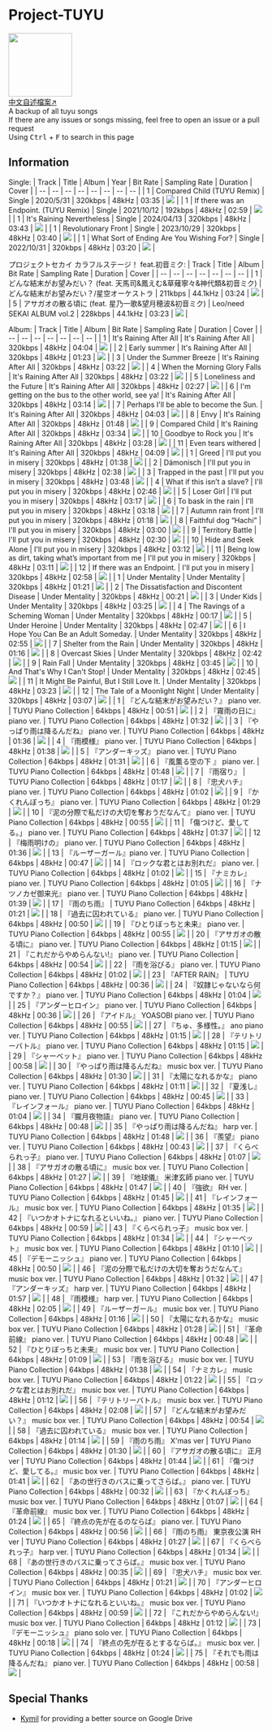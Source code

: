 # Project-TUYU
<img src="icon.jpg" height="125"><br>
[中文自述檔案↗](README_zh-TW.md)<br>
A backup of all tuyu songs<br>
If there are any issues or songs missing, feel free to open an issue or a pull request<br>
Using <kbd>Ctrl</kbd> + <kbd>F</kbd> to search in this page

## Information
Single:
| Track | Title | Album | Year | Bit Rate | Sampling Rate | Duration | Cover |
| -- | -- | -- | -- | -- | -- | -- | -- |
| 1 | Compared Child (TUYU Remix) | Single | 2020/5/31 | 320kbps | 48kHz | 03:35 | <img src=".\cover\Compared Child (TUYU Remix).jpg"> |
| 1 | If there was an Endpoint. (TUYU Remix) | Single | 2021/10/12 | 192kbps | 48kHz | 02:59 | <img src=".\cover\If There Was An Endpoint..jpg"> |
| 1 | It's Raining Nevertheless | Single | 2024/04/13 | 320kbps | 48kHz | 03:43 | <img src=".\cover\It_s Raining Nevertheless.jpg"> |
| 1 | Revolutionary Front | Single | 2023/10/29 | 320kbps | 48kHz | 03:40 | <img src="./cover/Revolutionary Front.png"> |
| 1 | What Sort of Ending Are You Wishing For? | Single | 2022/10/31 | 320kbps | 48kHz | 03:20 | <img src="./cover/What Sort Of Ending Are You Wishing For.jpg"> |

プロジェクトセカイ カラフルステージ！ feat.初音ミク:
| Track | Title | Album | Bit Rate | Sampling Rate | Duration | Cover |
| -- | -- | -- | -- | -- | -- | -- |
| 1 | どんな結末がお望みだい？ (feat. 天馬司&鳳えむ&草薙寧々&神代類&初音ミク) | どんな結末がお望みだい？/星空オーケストラ | 211kbps | 44.1kHz | 03:24 | <img src="./cover/どんな結末がお望みだい？ (feat. 天馬司&鳳えむ&草薙寧々&神代類&初音ミク).jpg"> |
| 5 | アサガオの散る頃に (feat. 星乃一歌&望月穂波&初音ミク) | Leo/need SEKAI ALBUM vol.2 | 228kbps | 44.1kHz | 03:23 | <img src="./cover/アサガオの散る頃に (feat. 星乃一歌&望月穂波&初音ミク).jpg"> |

Album:
| Track | Title | Album | Bit Rate | Sampling Rate | Duration | Cover |
| -- | -- | -- | -- | -- | -- | -- |
| 1 | It's Raining After All | It's Raining After All | 320kbps | 48kHz | 04:04 | <img src="./cover/It_s Raining After All (Album).jpg"> |
| 2 | Early summer | It's Raining After All | 320kbps | 48kHz | 01:23 | <img src="./cover/It_s Raining After All (Album).jpg"> |
| 3 | Under the Summer Breeze | It's Raining After All | 320kbps | 48kHz | 03:22 | <img src="./cover/It_s Raining After All (Album).jpg"> |
| 4 | When the Morning Glory Falls | It's Raining After All | 320kbps | 48kHz | 03:22 | <img src="./cover/It_s Raining After All (Album).jpg"> |
| 5 | Loneliness and the Future | It's Raining After All | 320kbps | 48kHz | 02:27 | <img src="./cover/It_s Raining After All (Album).jpg"> |
| 6 | I'm getting on the bus to the other world, see ya! | It's Raining After All | 320kbps | 48kHz | 03:14 | <img src="./cover/It_s Raining After All (Album).jpg"> |
| 7 | Perhaps I'll be able to become the Sun. | It's Raining After All | 320kbps | 48kHz | 04:03 | <img src="./cover/It_s Raining After All (Album).jpg"> |
| 8 | Envy | It's Raining After All | 320kbps | 48kHz | 01:48 | <img src="./cover/It_s Raining After All (Album).jpg"> |
| 9 | Compared Child | It's Raining After All | 320kbps | 48kHz | 03:34 | <img src="./cover/Compared Child (TUYU Remix).jpg"> |
| 10 | Goodbye to Rock you | It's Raining After All | 320kbps | 48kHz | 03:28 | <img src="./cover/It_s Raining After All (Album).jpg"> |
| 11 | Even tears withered | It's Raining After All | 320kbps | 48kHz | 04:09 | <img src="./cover/It_s Raining After All (Album).jpg"> |
| 1 | Greed | I'll put you in misery | 320kbps | 48kHz | 01:38 | <img src="./cover/I_ll Put You In Misery (Album).jpg"> |
| 2 | Dämonisch | I'll put you in misery | 320kbps | 48kHz | 02:38 | <img src="./cover/Dämonisch.png"> |
| 3 | Trapped in the past | I'll put you in misery | 320kbps | 48kHz | 03:48 | <img src="./cover/Trapped In The Past.png"> |
| 4 | What if this isn’t a slave? | I'll put you in misery | 320kbps | 48kHz | 02:46 | <img src="./cover/What If This Isn_t A Slave.jpg"> |
| 5 | Loser Girl | I'll put you in misery | 320kbps | 48kHz | 03:17 | <img src="./cover/Loser Girl.png"> |
| 6 | To bask in the rain | I'll put you in misery | 320kbps | 48kHz | 03:18 | <img src="./cover/Basking In The Rain.png"> |
| 7 | Autumn rain front | I'll put you in misery | 320kbps | 48kHz | 01:18 | <img src="./cover/I_ll Put You In Misery (Album).jpg"> |
| 8 | Faithful dog “Hachi” | I'll put you in misery | 320kbps | 48kHz | 03:00 | <img src="./cover/Faitful Dog Hachi.png"> |
| 9 | Territory Battle | I'll put you in misery | 320kbps | 48kHz | 02:30 | <img src="./cover/Territory Battle.jpg"> |
| 10 | Hide and Seek Alone | I'll put you in misery | 320kbps | 48kHz | 03:12 | <img src="./cover/Hide And Seek Alone.png"> |
| 11 | Being low as dirt, taking what’s important from me | I'll put you in misery | 320kbps | 48kHz | 03:11 | <img src="./cover/Being As Low As Dirt, Taking What_s Important From Me.png"> |
| 12 | If there was an Endpoint. | I'll put you in misery | 320kbps | 48kHz | 02:58 | <img src="./cover/If There Was An Endpoint..jpg"> |
| 1 | Under Mentality | Under Mentality | 320kbps | 48kHz | 01:21 | <img src="./cover/Under Mentality (Album) [First-Press Limited Edition].jpg"> |
| 2 | The Dissatisfaction and Discontent Disease | Under Mentality | 320kbps | 48kHz | 00:21 | <img src="./cover/Under Mentality (Album) [First-Press Limited Edition].jpg"> |
| 3 | Under Kids | Under Mentality | 320kbps | 48kHz | 03:25 | <img src="./cover/Under Kids.jpg"> |
| 4 | The Ravings of a Scheming Woman | Under Mentality | 320kbps | 48kHz | 00:17 | <img src="./cover/Under Mentality (Album) [First-Press Limited Edition].jpg"> |
| 5 | Under Heroine | Under Mentality | 320kbps | 48kHz | 02:47 | <img src="./cover/Under Heroine.jpg"> |
| 6 | I Hope You Can Be an Adult Someday. | Under Mentality | 320kbps | 48kHz | 02:55 | <img src="./cover/Would Be Nice If You Grow Up One Day..jpg"> |
| 7 | Shelter from the Rain | Under Mentality | 320kbps | 48kHz | 01:16 | <img src="./cover/Under Mentality (Album) [First-Press Limited Edition].jpg"> |
| 8 | Overcast Skies | Under Mentality | 320kbps | 48kHz | 02:42 | <img src="./cover/Overcast Skies.png"> |
| 9 | Rain Fall | Under Mentality | 320kbps | 48kHz | 03:45 | <img src="./cover/Rain Fall.jpg"> |
| 10 | And That's Why I Can't Stop! | Under Mentality | 320kbps | 48kHz | 02:45 | <img src="./cover/And That_s Why I Can_t Stop.jpg"> |
| 11 | It Might Be Painful, But I Still Love It. | Under Mentality | 320kbps | 48kHz | 03:23 | <img src="./cover/It Might Be Painful, But I Still Love It..jpg"> |
| 12 | The Tale of a Moonlight Night | Under Mentality | 320kbps | 48kHz | 03:07 | <img src="./cover/Under Mentality (Album) [First-Press Limited Edition].jpg"> |
| 1 | 『どんな結末がお望みだい？』 piano ver. | TUYU Piano Collection | 64kbps | 48kHz | 00:51 | <img src="./cover/TUYU Piano Collection With Logo.jpg"> |
| 2 | 『霧雨の日に』 piano ver. | TUYU Piano Collection | 64kbps | 48kHz | 01:32 | <img src="./cover/TUYU Piano Collection With Logo.jpg"> |
| 3 | 『やっぱり雨は降るんだね』 piano ver. | TUYU Piano Collection | 64kbps | 48kHz | 01:36 | <img src="./cover/TUYU Piano Collection With Logo.jpg"> |
| 4 | 『雨模様』 piano ver. | TUYU Piano Collection | 64kbps | 48kHz | 01:38 | <img src="./cover/TUYU Piano Collection With Logo.jpg"> |
| 5 | 『アンダーキッズ』 piano ver. | TUYU Piano Collection | 64kbps | 48kHz | 01:31 | <img src="./cover/TUYU Piano Collection With Logo.jpg"> |
| 6 | 『風薫る空の下 』 piano ver. | TUYU Piano Collection | 64kbps | 48kHz | 01:48 | <img src="./cover/TUYU Piano Collection With Logo.jpg"> |
| 7 | 『雨宿り』 | TUYU Piano Collection | 64kbps | 48kHz | 01:17 | <img src="./cover/TUYU Piano Collection With Logo.jpg"> |
| 8 | 『忠犬ハチ』 piano ver. | TUYU Piano Collection | 64kbps | 48kHz | 01:02 | <img src="./cover/TUYU Piano Collection With Logo.jpg"> |
| 9 | 『かくれんぼっち』 piano ver. | TUYU Piano Collection | 64kbps | 48kHz | 01:29 | <img src="./cover/TUYU Piano Collection With Logo.jpg"> |
| 10 | 『泥の分際で私だけの大切を奪おうだなんて』 piano ver. | TUYU Piano Collection | 64kbps | 48kHz | 00:55 | <img src="./cover/TUYU Piano Collection With Logo.jpg"> |
| 11 | 「傷つけど、愛してる。」 piano ver. | TUYU Piano Collection | 64kbps | 48kHz | 01:37 | <img src="./cover/TUYU Piano Collection With Logo.jpg"> |
| 12 | 『梅雨明けの』 piano ver. | TUYU Piano Collection | 64kbps | 48kHz | 01:36 | <img src="./cover/TUYU Piano Collection With Logo.jpg"> |
| 13 | 『ルーザーガール』piano ver. | TUYU Piano Collection | 64kbps | 48kHz | 00:47 | <img src="./cover/TUYU Piano Collection With Logo.jpg"> |
| 14 | 『ロックな君とはお別れだ』 piano ver. | TUYU Piano Collection | 64kbps | 48kHz | 01:02 | <img src="./cover/TUYU Piano Collection With Logo.jpg"> |
| 15 | 『ナミカレ』 piano ver. | TUYU Piano Collection | 64kbps | 48kHz | 01:05 | <img src="./cover/TUYU Piano Collection With Logo.jpg"> |
| 16 | 『ナツノカゼ御来光』 piano ver. | TUYU Piano Collection | 64kbps | 48kHz | 01:39 | <img src="./cover/TUYU Piano Collection With Logo.jpg"> |
| 17 | 『雨のち雨』 | TUYU Piano Collection | 64kbps | 48kHz | 01:21 | <img src="./cover/TUYU Piano Collection With Logo.jpg"> |
| 18 | 『過去に囚われている』 piano ver. | TUYU Piano Collection | 64kbps | 48kHz | 00:50 | <img src="./cover/TUYU Piano Collection With Logo.jpg"> |
| 19 | 『ひとりぼっちと未来』 piano ver. | TUYU Piano Collection | 64kbps | 48kHz | 00:55 | <img src="./cover/TUYU Piano Collection With Logo.jpg"> |
| 20 | 『アサガオの散る頃に』 piano ver. | TUYU Piano Collection | 64kbps | 48kHz | 01:15 | <img src="./cover/TUYU Piano Collection With Logo.jpg"> |
| 21 | 『これだからやめらんない!』 piano ver. | TUYU Piano Collection | 64kbps | 48kHz | 00:54 | <img src="./cover/TUYU Piano Collection With Logo.jpg"> |
| 22 | 『雨を浴びる』 piano ver. | TUYU Piano Collection | 64kbps | 48kHz | 01:02 | <img src="./cover/TUYU Piano Collection With Logo.jpg"> |
| 23 | 『AFTER RAIN』 | TUYU Piano Collection | 64kbps | 48kHz | 00:36 | <img src="./cover/TUYU Piano Collection With Logo.jpg"> |
| 24 | 『奴隷じゃないなら何ですか？』 piano ver. | TUYU Piano Collection | 64kbps | 48kHz | 01:04 | <img src="./cover/TUYU Piano Collection With Logo.jpg"> |
| 25 | 『アンダーヒロイン』 piano ver. | TUYU Piano Collection | 64kbps | 48kHz | 00:36 | <img src="./cover/TUYU Piano Collection With Logo.jpg"> |
| 26 | 『アイドル』 YOASOBI piano ver. | TUYU Piano Collection | 64kbps | 48kHz | 00:55 | <img src="./cover/TUYU Piano Collection With Logo.jpg"> |
| 27 | 『ちゅ、多様性。』 ano piano ver. | TUYU Piano Collection | 64kbps | 48kHz | 01:15 | <img src="./cover/TUYU Piano Collection With Logo.jpg"> |
| 28 | 『テリトリーバトル』 piano ver. | TUYU Piano Collection | 64kbps | 48kHz | 01:15 | <img src="./cover/TUYU Piano Collection With Logo.jpg"> |
| 29 | 『シャーベット』 piano ver. | TUYU Piano Collection | 64kbps | 48kHz | 00:58 | <img src="./cover/TUYU Piano Collection With Logo.jpg"> |
| 30 | 『やっぱり雨は降るんだね』 music box ver. | TUYU Piano Collection | 64kbps | 48kHz | 01:30 | <img src="./cover/TUYU Piano Collection With Logo.jpg"> |
| 31 | 『太陽になれるかな』 piano ver. | TUYU Piano Collection | 64kbps | 48kHz | 01:11 | <img src="./cover/TUYU Piano Collection With Logo.jpg"> |
| 32 | 『夏浅し』 piano ver. | TUYU Piano Collection | 64kbps | 48kHz | 00:45 | <img src="./cover/TUYU Piano Collection With Logo.jpg"> |
| 33 | 『レインフォール』 piano ver. | TUYU Piano Collection | 64kbps | 48kHz | 01:04 | <img src="./cover/TUYU Piano Collection With Logo.jpg"> |
| 34 | 『朧月夜物語』 piano ver. | TUYU Piano Collection | 64kbps | 48kHz | 00:48 | <img src="./cover/TUYU Piano Collection With Logo.jpg"> |
| 35 | 『やっぱり雨は降るんだね』 harp ver. | TUYU Piano Collection | 64kbps | 48kHz | 01:48 | <img src="./cover/TUYU Piano Collection With Logo.jpg"> |
| 36 | 『羨望』 piano ver. | TUYU Piano Collection | 64kbps | 48kHz | 00:43 | <img src="./cover/TUYU Piano Collection With Logo.jpg"> |
| 37 | 『くらべられっ子』 piano ver. | TUYU Piano Collection | 64kbps | 48kHz | 01:07 | <img src="./cover/TUYU Piano Collection With Logo.jpg"> |
| 38 | 『アサガオの散る頃に』 music box ver. | TUYU Piano Collection | 64kbps | 48kHz | 01:27 | <img src="./cover/TUYU Piano Collection With Logo.jpg"> |
| 39 | 『地球儀』 米津玄師 piano ver. | TUYU Piano Collection | 64kbps | 48kHz | 01:47 | <img src="./cover/TUYU Piano Collection With Logo.jpg"> |
| 40 | 『強欲』 RH ver. | TUYU Piano Collection | 64kbps | 48kHz | 01:45 | <img src="./cover/TUYU Piano Collection With Logo.jpg"> |
| 41 | 『レインフォール』 music box ver. | TUYU Piano Collection | 64kbps | 48kHz | 01:35 | <img src="./cover/TUYU Piano Collection With Logo.jpg"> |
| 42 | 『いつかオトナになれるといいね。』 piano ver. | TUYU Piano Collection | 64kbps | 48kHz | 00:59 | <img src="./cover/TUYU Piano Collection With Logo.jpg"> |
| 43 | 『くらべられっ子』 music box ver. | TUYU Piano Collection | 64kbps | 48kHz | 01:34 | <img src="./cover/TUYU Piano Collection With Logo.jpg"> |
| 44 | 『シャーベット』 music box ver. | TUYU Piano Collection | 64kbps | 48kHz | 01:10 | <img src="./cover/TUYU Piano Collection With Logo.jpg"> |
| 45 | 『デモーニッシュ』 piano ver. | TUYU Piano Collection | 64kbps | 48kHz | 00:50 | <img src="./cover/TUYU Piano Collection With Logo.jpg"> |
| 46 | 『泥の分際で私だけの大切を奪おうだなんて』 music box ver. | TUYU Piano Collection | 64kbps | 48kHz | 01:32 | <img src="./cover/TUYU Piano Collection With Logo.jpg"> |
| 47 | 『アンダーキッズ』 harp ver.  | TUYU Piano Collection | 64kbps | 48kHz | 01:57 | <img src="./cover/TUYU Piano Collection With Logo.jpg"> |
| 48 | 『雨模様』 harp ver. | TUYU Piano Collection | 64kbps | 48kHz | 02:05 | <img src="./cover/TUYU Piano Collection With Logo.jpg"> |
| 49 | 『ルーザーガール』 music box ver. | TUYU Piano Collection | 64kbps | 48kHz | 01:16 | <img src="./cover/TUYU Piano Collection With Logo.jpg"> |
| 50 | 『太陽になれるかな』 music box ver. | TUYU Piano Collection | 64kbps | 48kHz | 01:28 | <img src="./cover/TUYU Piano Collection With Logo.jpg"> |
| 51 | 『革命前線』 piano ver. | TUYU Piano Collection | 64kbps | 48kHz | 00:48 | <img src="./cover/TUYU Piano Collection With Logo.jpg"> |
| 52 | 『ひとりぼっちと未来』 music box ver. | TUYU Piano Collection | 64kbps | 48kHz | 01:09 | <img src="./cover/TUYU Piano Collection With Logo.jpg"> |
| 53 | 『雨を浴びる』 music box ver. | TUYU Piano Collection | 64kbps | 48kHz | 01:38 | <img src="./cover/TUYU Piano Collection With Logo.jpg"> |
| 54 | 『ナミカレ』 music box ver. | TUYU Piano Collection | 64kbps | 48kHz | 01:22 | <img src="./cover/TUYU Piano Collection With Logo.jpg"> |
| 55 | 『ロックな君とはお別れだ』 music box ver. | TUYU Piano Collection | 64kbps | 48kHz | 01:12 | <img src="./cover/TUYU Piano Collection With Logo.jpg"> |
| 56 | 『テリトリーバトル』 music box ver. | TUYU Piano Collection | 64kbps | 48kHz | 02:08 | <img src="./cover/TUYU Piano Collection With Logo.jpg"> |
| 57 | 『どんな結末がお望みだい？』 music box ver. | TUYU Piano Collection | 64kbps | 48kHz | 00:54 | <img src="./cover/TUYU Piano Collection With Logo.jpg"> |
| 58 | 『過去に囚われている』 music box ver. | TUYU Piano Collection | 64kbps | 48kHz | 01:14 | <img src="./cover/TUYU Piano Collection With Logo.jpg"> |
| 59 | 『雨のち雨』 X'mas ver | TUYU Piano Collection | 64kbps | 48kHz | 01:30 | <img src="./cover/TUYU Piano Collection With Logo.jpg"> |
| 60 | 『アサガオの散る頃に』 正月ver | TUYU Piano Collection | 64kbps | 48kHz | 01:44 | <img src="./cover/TUYU Piano Collection With Logo.jpg"> |
| 61 | 『傷つけど、愛してる。』 music box ver. | TUYU Piano Collection | 64kbps | 48kHz | 01:41 | <img src="./cover/TUYU Piano Collection With Logo.jpg"> |
| 62 | 『あの世行きのバスに乗ってさらば。』 piano ver. | TUYU Piano Collection | 64kbps | 48kHz | 00:32 | <img src="./cover/TUYU Piano Collection With Logo.jpg"> |
| 63 | 『かくれんぼっち』 music box ver. | TUYU Piano Collection | 64kbps | 48kHz | 01:07 | <img src="./cover/TUYU Piano Collection With Logo.jpg"> |
| 64 | 『革命前線』 music box ver. | TUYU Piano Collection | 64kbps | 48kHz | 01:24 | <img src="./cover/TUYU Piano Collection With Logo.jpg"> |
| 65 | 『終点の先が在るのならば』 piano ver. | TUYU Piano Collection | 64kbps | 48kHz | 00:56 | <img src="./cover/TUYU Piano Collection With Logo.jpg"> |
| 66 | 『雨のち雨』 東京夜公演 RH ver | TUYU Piano Collection | 64kbps | 48kHz | 01:27 | <img src="./cover/TUYU Piano Collection With Logo.jpg"> |
| 67 | 『くらべられっ子』 harp ver. | TUYU Piano Collection | 64kbps | 48kHz | 01:34 | <img src="./cover/TUYU Piano Collection With Logo.jpg"> |
| 68 | 『あの世行きのバスに乗ってさらば。』 music box ver. | TUYU Piano Collection | 64kbps | 48kHz | 00:35 | <img src="./cover/TUYU Piano Collection With Logo.jpg"> |
| 69 | 『忠犬ハチ』 music box ver. | TUYU Piano Collection | 64kbps | 48kHz | 01:21 | <img src="./cover/TUYU Piano Collection With Logo.jpg"> |
| 70 | 『アンダーヒロイン』 music box ver. | TUYU Piano Collection | 64kbps | 48kHz | 01:02 | <img src="./cover/TUYU Piano Collection With Logo.jpg"> |
| 71 | 『いつかオトナになれるといいね。』 music box ver. | TUYU Piano Collection | 64kbps | 48kHz | 00:59 | <img src="./cover/TUYU Piano Collection With Logo.jpg"> |
| 72 | 『これだからやめらんない!』 music box ver. | TUYU Piano Collection | 64kbps | 48kHz | 01:12 | <img src="./cover/TUYU Piano Collection With Logo.jpg"> |
| 73 | 『デモーニッシュ』 piano solo ver. | TUYU Piano Collection | 64kbps | 48kHz | 00:18 | <img src="./cover/TUYU Piano Collection With Logo.jpg"> |
| 74 | 『終点の先が在るとするならば。』 music box ver. | TUYU Piano Collection | 64kbps | 48kHz | 01:24 | <img src="./cover/TUYU Piano Collection With Logo.jpg"> |
| 75 | 『それでも雨は降るんだね』 piano ver. | TUYU Piano Collection | 64kbps | 48kHz | 00:58 | <img src="./cover/TUYU Piano Collection With Logo.jpg"> |

## Special Thanks
- [Kymil](https://www.reddit.com/user/realKymil/) for providing a better source on Google Drive
